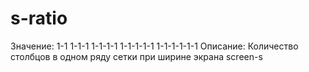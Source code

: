 # s-ratio

Значение: 1-1 1-1-1 1-1-1-1 1-1-1-1-1 1-1-1-1-1-1
Описание: Количество столбцов  в одном ряду сетки при ширине экрана screen-s
